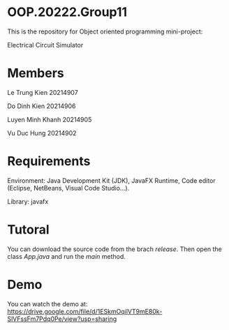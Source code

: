 # OOP.20222.Group11

This is the repository for Object oriented programming mini-project:

Electrical Circuit Simulator

# Members

Le Trung Kien 20214907

Do Dinh Kien 20214906

Luyen Minh Khanh 20214905

Vu Duc Hung 20214902

# Requirements

Environment: Java Development Kit (JDK), JavaFX Runtime, Code editor (Eclipse, NetBeans, Visual Code Studio…).

Library: javafx

# Tutoral

You can download the source code from the brach _release_. Then open the class _App.java_ and run the _main_ method.

# Demo

You can watch the demo at: https://drive.google.com/file/d/1ESkmOqilVT9mE80k-SlVFssFm7Pdq0Pe/view?usp=sharing
